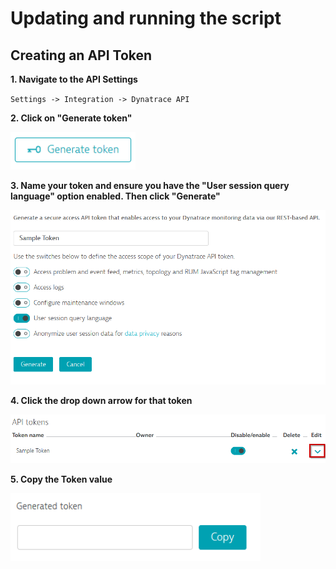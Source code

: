 # Updating and running the script

## Creating an API Token

**1. Navigate to the API Settings**

`Settings -> Integration -> Dynatrace API`

**2. Click on "Generate token"**

<img src="Generate_Token.png" width="200" title="Generate Token">

**3. Name your token and ensure you have the "User session query language" option enabled. Then click "Generate"**

<img src="Token_Settings.png" width="800" title="Token Settings">

**4. Click the drop down arrow for that token**

<img src="Edit_Token.png" width="800" title="Edit Token">

**5. Copy the Token value**

<img src="Copy_Token.png" width="400" title="Copy Token">
